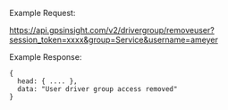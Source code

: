 Example Request:

https://api.gpsinsight.com/v2/drivergroup/removeuser?session_token=xxxx&group=Service&username=ameyer

Example Response:

    {
      head: { .... },
      data: "User driver group access removed"
    }
